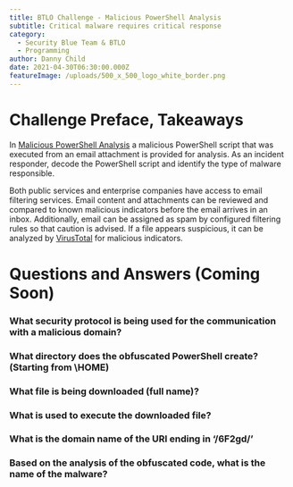 ```yaml
---
title: BTLO Challenge - Malicious PowerShell Analysis
subtitle: Critical malware requires critical response
category:
  - Security Blue Team & BTLO
  - Programming
author: Danny Child
date: 2021-04-30T06:30:00.000Z
featureImage: /uploads/500_x_500_logo_white_border.png
---
```

# **Challenge Preface, Takeaways**

In [Malicious PowerShell Analysis](https://blueteamlabs.online/home/challenge/7) a malicious PowerShell script that was executed from an email attachment is provided for analysis. As an incident responder, decode the PowerShell script and identify the type of malware responsible.

Both public services and enterprise companies have access to email filtering services. Email content and attachments can be reviewed and compared to known malicious indicators before the email arrives in an inbox. Additionally, email can be assigned as spam by configured filtering rules so that caution is advised. If a file appears suspicious, it can be analyzed by [VirusTotal](https://www.virustotal.com/gui/) for malicious indicators.

# **Questions and Answers (Coming Soon)**

### **What security protocol is being used for the communication with a malicious domain?**

### **What directory does the obfuscated PowerShell create? (Starting from \HOME)**

### **What file is being downloaded (full name)?**

### **What is used to execute the downloaded file?**

### **What is the domain name of the URI ending in ‘/6F2gd/’**

### **Based on the analysis of the obfuscated code, what is the name of the malware?**